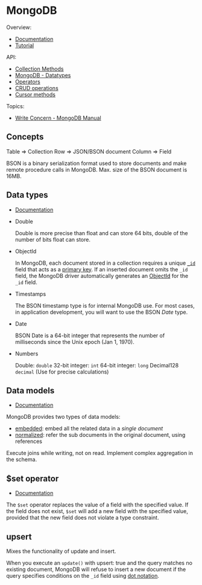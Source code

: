 # MongoDB

Overview:

- [Documentation](https://docs.mongodb.com/)
- [Tutorial](https://www.tutorialspoint.com/mongodb/index.htm)

API:

- [Collection Methods](https://docs.mongodb.com/manual/reference/method/js-collection/)
- [MongoDB - Datatypes](https://www.tutorialspoint.com/mongodb/mongodb_datatype.htm)
- [Operators](https://docs.mongodb.com/manual/reference/operator/)
- [CRUD operations](https://docs.mongodb.com/manual/crud/)
- [Cursor methods](https://docs.mongodb.com/manual/reference/method/js-cursor/)

Topics:

- [Write Concern - MongoDB Manual](https://docs.mongodb.com/manual/reference/write-concern/)

## Concepts

Table => Collection
Row => JSON/BSON document
Column => Field

BSON is a binary serialization format used to store documents and make remote procedure calls in MongoDB. Max. size of
the BSON document is 16MB.

## Data types

- [Documentation](https://docs.mongodb.com/manual/reference/bson-types/)

- Double

  Double is more precise than float and can store 64 bits, double of the number of bits float can store.

- ObjectId

  In MongoDB, each document stored in a collection requires a unique
  [`_id`](https://docs.mongodb.com/manual/reference/glossary/#term-id) field that acts as a [primary
  key](https://docs.mongodb.com/manual/reference/glossary/#term-primary-key). If an inserted document omits the `_id`
  field, the MongoDB driver automatically generates an
  [ObjectId](https://docs.mongodb.com/manual/reference/bson-types/#objectid) for the `_id` field.

- Timestamps

  The BSON timestamp type is for internal MongoDB use. For most cases, in application development, you will want to use
  the BSON _Date_ type.

- Date

  BSON Date is a 64-bit integer that represents the number of milliseconds since the Unix epoch (Jan 1, 1970).

- Numbers

  Double: `double`
  32-bit integer: `int`
  64-bit integer: `long`
  Decimal128 `decimal` (Use for precise calculations)

## Data models

- [Documentation](https://www.tutorialspoint.com/mongodb/mongodb_data_modeling.htm)

MongoDB provides two types of data models:

- [embedded](https://docs.mongodb.com/manual/core/data-model-design/#data-modeling-embedding): embed all the related
  data in a _single document_
- [normalized](https://docs.mongodb.com/manual/core/data-model-design/#normalized-data-models): refer the sub documents
  in the original document, using references

Execute joins while writing, not on read. Implement complex aggregation in the schema.

## $set operator

- [Documentation](https://docs.mongodb.com/manual/reference/operator/update/set/)

The `$set` operator replaces the value of a field with the specified value. If the field does not exist, `$set` will add
a new field with the specified value, provided that the new field does not violate a type constraint.

## upsert

Mixes the functionality of update and insert.

When you execute an `update()` with upsert: true and the query matches no existing document, MongoDB will refuse to
insert a new document if the query specifies conditions on the `_id` field using [dot
notation](https://docs.mongodb.com/manual/core/document/#document-dot-notation).
